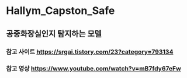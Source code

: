 # Hallym_Capston_Safe

## 공중화장실인지 탐지하는 모델
### 참고 사이트 https://srgai.tistory.com/23?category=793134
### 참고 영상 https://www.youtube.com/watch?v=mB7fdy67eFw

